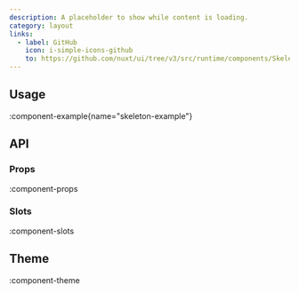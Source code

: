 ```yaml
---
description: A placeholder to show while content is loading.
category: layout
links:
  - label: GitHub
    icon: i-simple-icons-github
    to: https://github.com/nuxt/ui/tree/v3/src/runtime/components/Skeleton.vue
---
```


## Usage

:component-example{name="skeleton-example"}

## API

### Props

:component-props

### Slots

:component-slots

## Theme

:component-theme
